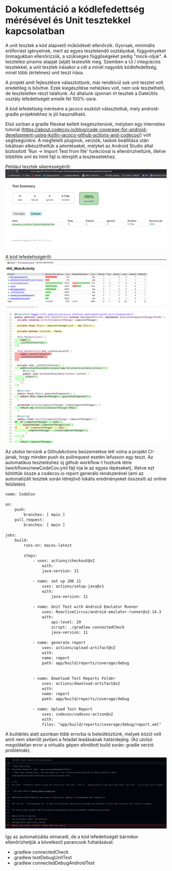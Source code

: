 # Dokumentáció a kódlefedettség mérésével és Unit tesztekkel kapcsolatban

A unit tesztek a kód alapvető működését ellenőrzik. Gyorsak, minimális erőforrást igényelnek, mert az egyes tesztelendő osztályokat, függvényeket önmagukban ellenőrizzük, a szükséges függőségeket pedig "mock-oljuk".
A tesztelési piramis alapját (alját) testesítik meg. Szemben a UI / integrációs tesztekkel, a unit tesztek írásakor a cél a minél nagyobb kódlefedettség, minél több (értelmes) unit teszt írása.

A projekt amit fejlesztésre választottunk, már rendkívül sok unit tesztel volt eredetileg is bővítve. Ezek kiegészítése nehézkes volt, nem sok tesztelhető, de teszteletlen részt találtunk. Az általunk újonnan írt tesztek a DateUtils osztály lefedettségét emelik fel 100%-osra.

A kód lefedettség mérésére a jacoco eszközt választottuk, mely android-gradle projektekhez is jól használható.

Első sorban a gradle fileokat kellett kiegészítenünk, melyben egy internetes tutorial (https://about.codecov.io/blog/code-coverage-for-android-development-using-kotlin-jacoco-github-actions-and-codecov/) volt segítségünkre.
A megfelelő pluginok, verziók, taskok beállítása után lokálisan elkészíthettük a jelentéseket, melyket az Android Studio által biztosított 'Run -> Import Test from file' funkcióval is ellenőrizhettünk, illetve többféle xml és html fájl is létrejött a tesztesetekhez.

Például tesztek sikerességéről:
![](pictures/test_success.png)

A kód lefedettségéről:
![](pictures/test_coverage.png)
![](pictures/code_coverage.png)

Az utolsó tervünk a GithubActions beüzemelése lett volna a projekt CI-jának, hogy minden push és pullrequest esetén lefusson egy teszt.
Az automatikus teszteléshez új github workflow-t hoztunk létre (workflows/newCodeCov.yml fájl írja le az egyes lépéseket), illetve ezt kötöttük össze a codecov.io report generáló rendszerével (ami az automatizált tesztek során létrejövő lokális eredményeket összesíti az online felületén).


    name: CodeCov

    on:
        push:
            branches: [ main ]
        pull_request:
            branches: [ main ]

    jobs:
        build:
            runs-on: macos-latest

            steps:
                - uses: actions/checkout@v2
                    with:
                    java-version: 11
                    
                - name: set up JDK 11
                    uses: actions/setup-java@v1
                    with:
                        java-version: 11

                - name: Unit Test with Android Emulator Runner
                    uses: ReactiveCircus/android-emulator-runner@v2.14.3
                    with: 
                        api-level: 29
                        script: ./gradlew connectedCheck 
                        java-version: 11

                - name: generate report
                    uses: actions/upload-artifact@v2
                    with:
                    name: report 
                    path: app/build/reports/coverage/debug


                - name: Download Test Reports Folder
                    uses: actions/download-artifact@v2
                    with:
                    name: report
                    path: app/build/reports/coverage/debug

                - name: Upload Test Report
                    uses: codecov/codecov-action@v2
                    with:
                    files: "app/build/reports/coverage/debug/report.xml"

A buildelés alatt azonban több errorba is beleütköztünk, melyek közül volt amit nem sikerült javítani a feladat leadásának határidejéig.
(Az utolsó megoldatlan error a virtuális gépen elindított build során: gradle verzió problémák).

![](pictures/error_gradle.png)

Így az automatizálás elmaradt, de a kód lefedettségét bármikor ellenőrizhetjük a következő parancsok futtatásával:

* .gradlew connectedCheck
* .gradlew testDebugUnitTest
* .gradlew connectedDebugAndroidTest



